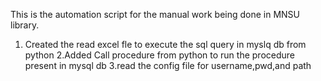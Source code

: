 This is the automation script for the manual work being done in MNSU library.
1. Created the read excel fle to execute the sql query in myslq db from python
2.Added Call procedure from python to run the procedure present in mysql db 
3.read the config file for username,pwd,and path
